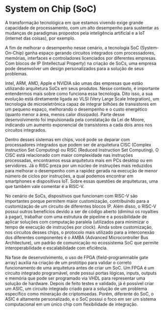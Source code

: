 # System on Chip (SoC)
A transformação tecnológica em que estamos vivendo exige grande capacidade de processamento, 
com um alto desempenho para sustentar as mudanças de paradigmas propostos pela inteligência 
artificial e a IoT (internet das coisas), por exemplo.<br>

A fim de melhorar o desempenho nesse cenário, a tecnologia SoC (System-On-Chip) ganha espaço 
gerando circuitos integrados com processadores, memórias, interfaces e controladores licenciados 
por diferentes empresas. Com blocos de IP (Intellectual Property) na criação de SoCs, uma empresa 
pode desenvolver um design personalizados para a solução de seus problemas.<br>

Intel, ARM, AMD, Apple e NVIDIA são umas das empresas que estão utilizando arquitetura SoCs em 
seus produtos. Nesse contexto, é importante entendermos mais sobre como funciona essa tecnologia. 
Dito isso, a sua evolução está diretamente ligada ao VLSI (Very Large Scale Integration), um 
tecnologia de microeletrônica capaz de integrar bilhões de transistores em um pequeno espaço, 
melhorando o desempenho e o custo energético (quanto menor a área, menos calor dissipado). 
Parte desse desenvolvimento foi impulsionada pela constatação da Lei de Moore, indicando 
um aumento exponencial de transistores a cada dois anos nos circuitos integrados.<br>

Dentro desses sistemas em chips, você pode se deparar com processadores integrados que 
podem ser de arquitetura CISC (Complex Instruction Set Computing) ou 
RISC (Reduced Instruction Set Computing). O CISC está relacionado com maior 
complexidade nas instruções processadas, encontramos essa arquitetura mais em PCs 
desktop ou em servidores. Já o RISC preza por um núcleo de instruções mais reduzidos 
para melhorar o desempenho com a rapidez gerada na execução de menor número de ciclos 
por instruções, a qual podemos encontrar em smartphones e dispositivos IoT. Sobre 
essas questões de arquiteturas, uma que também vale comentar é a RISC-V.<br>

No cenário de SoCs, dispositivos que funcionam com RISC-V são importantes 
porque permitem maior customização, contribuindo para a customização de um 
circuito de diferentes blocos IP. Além disso, o RISC-V possui outros benefícios 
devido a ser de código aberto (diminui os royalties à pagar), trabalhar com uma 
estrutura de pipeline e a possibilidade de aplicar soluções com computação 
paralela (utilizados para minimizar o tempo de execução de instruções por clock). 
Ainda sobre customização, nos circuitos desses chips, o protocolo mais utilizado 
para a interconexão dos diferentes componentes é o 
AMBA (Advanced Microcontroller Bus Architecture), um padrão de comunicação 
no ecossistema SoC que permite interoperabilidade e escalabilidade com 
eficiência.<br>

Na fase de desenvolvimento, o  uso de FPGA (field-programmable gate array) 
auxilia na criação de um protótipo para validar o correto funcionamento 
de uma arquitetura antes de criar um SoC. Um FPGA é um circuito integrado 
programável, onde possui portas lógicas, inputs, outputs e memória que pode 
ser programado via VHDL para representar uma solução de hardware. Depois de
feito testes e validado, já é possível criar um ASIC, um circuito integrado 
criado para a solução de um problema específico como mineração de criptomoedas. 
Porém, diferente do SoC, o ASIC é altamente personalizado, e o SoC possui o foco 
em ser um sistema computacional em um único chip com flexibilidade de integração.<br>
